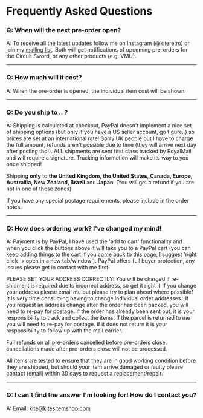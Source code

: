 # Frequently Asked Questions

### Q: When will the next pre-order open?
A: To receive all the latest updates follow me on Instagram ([@kiteretro](https://www.instagram.com/kiteretro/)) or join my [mailing list](https://goo.gl/forms/e97uUvPOfUxPWdz82). Both will get notifications of upcoming pre-orders for the Circuit Sword, or any other products (e.g. VMU).

***
### Q: How much will it cost?
A: When the pre-order is opened, the individual item cost will be shown

***
### Q: Do you ship to .. ?
A: Shipping is calculated at checkout, PayPal doesn't implement a nice set of shipping options (but only if you have a US seller account, go figure..) so prices are set at an international rate! Sorry UK people but I have to charge the full amount, refunds aren't possible due to time (they will arrive next day after posting tho!). ALL shipments are sent first class tracked by RoyalMail and will require a signature. Tracking information will make its way to you once shipped!

Shipping **only** to **the United Kingdom, the United States, Canada, Europe, Australlia, New Zealand, Brazil** and **Japan**. (You will get a refund if you are not in one of these zones).

If you have any special postage requirements, please include in the order notes.

***
### Q: How does ordering work? I've changed my mind!
A: Payment is by PayPal, I have used the 'add to cart' functionality and when you click the buttons above it will take you to a PayPal cart (you can keep adding things to the cart if you come back to this page, I suggest 'right click -> open in a new tab/window'). PayPal offers full buyer protection, any issues please get in contact with me first!

PLEASE SET YOUR ADDRESS CORRECTLY! You will be charged if re-shipment is required due to incorrect address, so get it right :) If you change your address please email me but please try to plan ahead where possible! It is very time consuming having to change individual order addresses.. If you request an address change after the order has been packed, you will need to re-pay for postage. If the order has already been sent out, it is your responsibility to track and collect the items. If the parcel is returned to me you will need to re-pay for postage. If it does not return it is your responsibility to follow up with the mail carrier.

Full refunds on all pre-orders cancelled before pre-orders close. cancellations made after pre-orders close will not be processed.

All items are tested to ensure that they are in good working condition before they are shipped, but should your item arrive damaged or faulty please contact (email) within 30 days to request a replacement/repair.

***
### Q: I can't find the answer I'm looking for! How do I contact you?
A: Email: kite@kitesitemshop.com